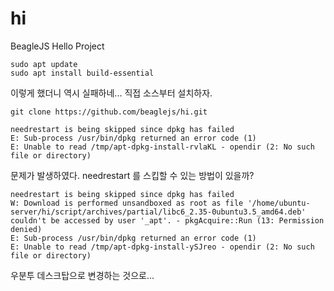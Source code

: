 # hi
BeagleJS Hello Project

```
sudo apt update
sudo apt install build-essential
```

이렇게 했더니 역시 실패하네... 직접 소스부터 설치하자.

```
git clone https://github.com/beaglejs/hi.git
```

```
needrestart is being skipped since dpkg has failed
E: Sub-process /usr/bin/dpkg returned an error code (1)
E: Unable to read /tmp/apt-dpkg-install-rvlaKL - opendir (2: No such file or directory)
```

문제가 발생하였다. needrestart 를 스킵할 수 있는 방법이 있을까?

```
needrestart is being skipped since dpkg has failed
W: Download is performed unsandboxed as root as file '/home/ubuntu-server/hi/script/archives/partial/libc6_2.35-0ubuntu3.5_amd64.deb' couldn't be accessed by user '_apt'. - pkgAcquire::Run (13: Permission denied)
E: Sub-process /usr/bin/dpkg returned an error code (1)
E: Unable to read /tmp/apt-dpkg-install-ySJreo - opendir (2: No such file or directory)
```

우분투 데스크탑으로 변경하는 것으로...




